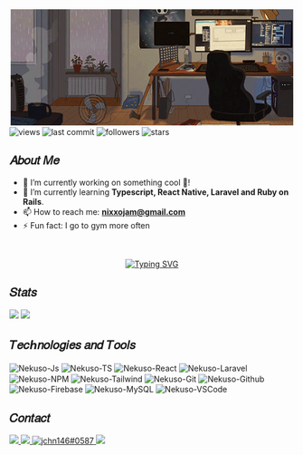<div align="center">
  <img src="Banner.gif">
</div>
<!-- Profile Views -->
<img src="https://komarev.com/ghpvc/?username=Nekuso&label=Profile%20views&color=9A45FF&style=flat-square" alt="views" />
<!-- Latest commit -->
<img src="https://img.shields.io/github/last-commit/Nekuso/Nekuso?color=9A45FF&style=flat-square" alt="last commit" />
<!-- Github Followers -->
<img src="https://img.shields.io/github/followers/Nekuso?color=9A45FF&style=flat-square" alt="followers" />
<!-- Github Stars -->
<img src="https://img.shields.io/github/stars/Nekuso?color=9A45FF&style=flat-square" alt="stars" />

<h2>𝐴𝑏𝑜𝑢𝑡 𝑀𝑒</h2>

<ul>
  <li>🔭 I’m currently working on something cool 🚀!</li>
  <li>🌱 I’m currently learning <b>Typescript, React Native, Laravel and Ruby on Rails</b>.</li>
  <li>📫 How to reach me: <b><a href="mailto:john.carv.sousa@gmail.com">nixxojam@gmail.com</a></b></li>
  <li>⚡ Fun fact: I go to gym more often</li>
</ul>

<br>

<p align="center">
  <a href="https://git.io/typing-svg"><img src="https://readme-typing-svg.demolab.com?font=Press+Start+2P&size=15&pause=1000&color=9A45FF&center=true&vCenter=true&width=435&lines=When+I'm+not+coding%2C;I'm+probably+at+the+gym+%F0%9F%92%AA%F0%9F%8F%BC;or+watching+marvel+movies+%F0%9F%8D%BF" alt="Typing SVG" /></a>
</p>

<h2>𝑆𝑡𝑎𝑡𝑠</h2>

<div>
  <img height="180em" src="https://github-readme-stats.vercel.app/api?username=Nekuso&show_icons=true&include_all_commits=true&theme=github_dark&hide_border=true">
  <img height="180em" src="https://github-readme-stats.vercel.app/api/top-langs/?username=Nekuso&layout=compact&theme=github_dark&hide_border=true&hide=css,html&langs_count=8">
</div>

<h2>𝑇𝑒𝑐ℎ𝑛𝑜𝑙𝑜𝑔𝑖𝑒𝑠 𝑎𝑛𝑑 𝑇𝑜𝑜𝑙𝑠</h2>

<div style="display: inline_block">
<!-- Javascript -->
  <img align="center" alt="Nekuso-Js" height="30" width="40" src="https://cdn.jsdelivr.net/gh/devicons/devicon/icons/javascript/javascript-plain.svg">
<!-- Typescript -->
  <img align="center" alt="Nekuso-TS" height="30" width="40" src="https://cdn.jsdelivr.net/gh/devicons/devicon/icons/typescript/typescript-original.svg">
<!-- React -->
  <img align="center" alt="Nekuso-React" height="30" width="40" src="https://cdn.jsdelivr.net/gh/devicons/devicon/icons/react/react-original.svg">
  <!-- Laravel -->
  <img align="center" alt="Nekuso-Laravel" height="30" width="40" src="https://cdn.jsdelivr.net/gh/devicons/devicon/icons/laravel/laravel-plain.svg">
<!-- NPM -->
  <img align="center" alt="Nekuso-NPM" height="30" width="40" src="https://cdn.jsdelivr.net/gh/devicons/devicon/icons/npm/npm-original-wordmark.svg">
<!-- Tailwind -->
  <img align="center" alt="Nekuso-Tailwind" height="30" width="40" src="https://cdn.jsdelivr.net/gh/devicons/devicon/icons/tailwindcss/tailwindcss-plain.svg">
  <!-- Git -->
  <img align="center" alt="Nekuso-Git" height="30" width="40" src="https://cdn.jsdelivr.net/gh/devicons/devicon/icons/git/git-original.svg">
  <!-- Github -->
  <img align="center" alt="Nekuso-Github" height="30" width="40" src="https://cdn.jsdelivr.net/gh/devicons/devicon/icons/github/github-original.svg">
  <!-- Firebase -->
  <img align="center" alt="Nekuso-Firebase" height="30" width="40" src="https://cdn.jsdelivr.net/gh/devicons/devicon/icons/firebase/firebase-plain.svg">
  <!-- MySQL -->
  <img align="center" alt="Nekuso-MySQL" height="30" width="40" src="https://cdn.jsdelivr.net/gh/devicons/devicon/icons/mysql/mysql-original.svg">
  <!-- VS Code -->
  <img align="center" alt="Nekuso-VSCode" height="30" width="40" src="https://cdn.jsdelivr.net/gh/devicons/devicon/icons/vscode/vscode-original.svg">

</div>

<h2>𝐶𝑜𝑛𝑡𝑎𝑐𝑡</h2>

<div>
  <a href="https://www.linkedin.com/in/nekuso/" target="_blank">
  <img src="https://img.shields.io/badge/LinkedIn-0077B5?style=for-the-badge&logo=linkedin&logoColor=white">
  </a>
  <a href="https://instagram.com/nekuso_xx" target="_blank">
  <img src="https://img.shields.io/badge/-Instagram-%23E4405F?style=for-the-badge&logo=instagram&logoColor=white" target="_blank">
  </a>
  <a href="https://discord.gg/Nekuso#3718" target="blank">
  <img src="https://img.shields.io/badge/Discord-7289DA?style=for-the-badge&logo=discord&logoColor=white" alt="jchn146#0587">
  </a>
  <a href="mailto:nixxojam@gmail.com">
  <img src="https://img.shields.io/badge/Gmail-D14836?style=for-the-badge&logo=gmail&logoColor=white" target="_blank">
  </a>
</div>
